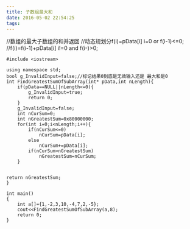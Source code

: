 ```yaml
---
title: 子数组最大和
date: 2016-05-02 22:54:25
tags:
---
```

//数组的最大子数组的和并返回
//动态规划分f(i)=pData[i] i=0 or f(i-1)<=0;
//f(i)=f(i-1)+pData[i]  i!=0 and f(i-)>0;

    #include <iostream>
    
    using namespace std;
    bool g_InvalidInput=false;//标记结果0到底是无效输入还是 最大和是0
    int FindGreatestSumOfSubArray(int* pData,int nLength){
        if(pData==NULL||nLength<=0){
            g_InvalidInput=true;
            return 0;
        }
        g_InvalidInput=false;
        int nCurSum=0;
        int nGreatestSum=0x80000000;
        for(int i=0;i<nLength;i++){
            if(nCurSum<=0)
                nCurSum=pData[i];
            else
                nCurSum+=pData[i];
            if(nCurSum>nGreatestSum)
                nGreatestSum=nCurSum;
        }
        

    return nGreatestSum;
    }
    
    int main()
    {
        int a[]={1,-2,3,10,-4,7,2,-5};
        cout<<FindGreatestSumOfSubArray(a,8);
        return 0;
    }

